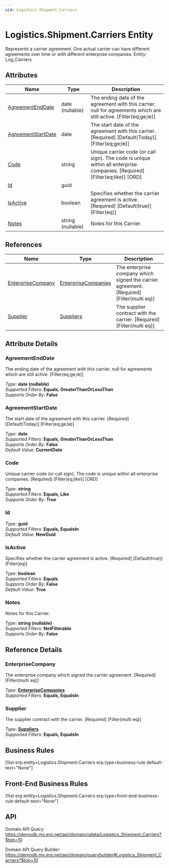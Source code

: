 ```yaml
---
uid: Logistics.Shipment.Carriers
---
```

# Logistics.Shipment.Carriers Entity

Represents a carrier agreement. One actual carrier can have different agreements over time or with different enterprise companies. Entity: Log_Carriers

## Attributes

| Name | Type | Description |
| ---- | ---- | --- |
| [AgreementEndDate](Logistics.Shipment.Carriers.md#agreementenddate) | date (nullable) | The ending date of the agreement with this carrier. null for agreements which are still active. [Filter(eq;ge;le)] 
| [AgreementStartDate](Logistics.Shipment.Carriers.md#agreementstartdate) | date | The start date of the agreement with this carrier. [Required] [Default(Today)] [Filter(eq;ge;le)] 
| [Code](Logistics.Shipment.Carriers.md#code) | string | Unique carrier code (or call sign). The code is unique within all enterprise companies. [Required] [Filter(eq;like)] [ORD] 
| [Id](Logistics.Shipment.Carriers.md#id) | guid |  
| [IsActive](Logistics.Shipment.Carriers.md#isactive) | boolean | Specifies whether the carrier agreement is active. [Required] [Default(true)] [Filter(eq)] 
| [Notes](Logistics.Shipment.Carriers.md#notes) | string (nullable) | Notes for this Carrier. 

## References

| Name | Type | Description |
| ---- | ---- | --- |
| [EnterpriseCompany](Logistics.Shipment.Carriers.md#enterprisecompany) | [EnterpriseCompanies](General.EnterpriseCompanies.md) | The enterprise company which signed the carrier agreement. [Required] [Filter(multi eq)] |
| [Supplier](Logistics.Shipment.Carriers.md#supplier) | [Suppliers](Logistics.Procurement.Suppliers.md) | The supplier contract with the carrier. [Required] [Filter(multi eq)] |


## Attribute Details

### AgreementEndDate

The ending date of the agreement with this carrier. null for agreements which are still active. [Filter(eq;ge;le)]

_Type_: **date (nullable)**  
_Supported Filters_: **Equals, GreaterThanOrLessThan**  
_Supports Order By_: **False**  

### AgreementStartDate

The start date of the agreement with this carrier. [Required] [Default(Today)] [Filter(eq;ge;le)]

_Type_: **date**  
_Supported Filters_: **Equals, GreaterThanOrLessThan**  
_Supports Order By_: **False**  
_Default Value_: **CurrentDate**  

### Code

Unique carrier code (or call sign). The code is unique within all enterprise companies. [Required] [Filter(eq;like)] [ORD]

_Type_: **string**  
_Supported Filters_: **Equals, Like**  
_Supports Order By_: **True**  

### Id

_Type_: **guid**  
_Supported Filters_: **Equals, EqualsIn**  
_Default Value_: **NewGuid**  

### IsActive

Specifies whether the carrier agreement is active. [Required] [Default(true)] [Filter(eq)]

_Type_: **boolean**  
_Supported Filters_: **Equals**  
_Supports Order By_: **False**  
_Default Value_: **True**  

### Notes

Notes for this Carrier.

_Type_: **string (nullable)**  
_Supported Filters_: **NotFilterable**  
_Supports Order By_: **False**  


## Reference Details

### EnterpriseCompany

The enterprise company which signed the carrier agreement. [Required] [Filter(multi eq)]

_Type_: **[EnterpriseCompanies](General.EnterpriseCompanies.md)**  
_Supported Filters_: **Equals, EqualsIn**  

### Supplier

The supplier contract with the carrier. [Required] [Filter(multi eq)]

_Type_: **[Suppliers](Logistics.Procurement.Suppliers.md)**  
_Supported Filters_: **Equals, EqualsIn**  



## Business Rules

[!list erp.entity=Logistics.Shipment.Carriers erp.type=business-rule default-text="None"]

## Front-End Business Rules

[!list erp.entity=Logistics.Shipment.Carriers erp.type=front-end-business-rule default-text="None"]

## API

Domain API Query:
<https://demodb.my.erp.net/api/domain/odata/Logistics_Shipment_Carriers?$top=10>

Domain API Query Builder:
<https://demodb.my.erp.net/api/domain/querybuilder#Logistics_Shipment_Carriers?$top=10>

